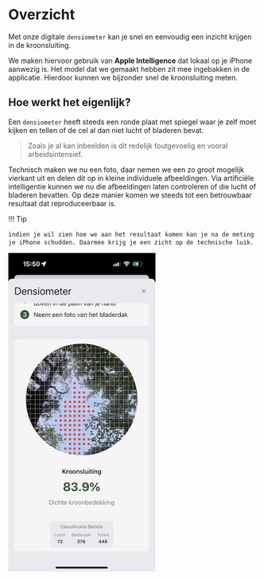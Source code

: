 # Overzicht

Met onze digitale `densiometer` kan je snel en eenvoudig een inzicht krijgen in de kroonsluiting.

We maken hiervoor gebruik van **Apple Intelligence** dat lokaal op je iPhone aanwezig is. Het model dat we gemaakt hebben zit mee ingebakken in de applicatie. Hierdoor kunnen we bijzonder snel de kroonsluiting meten.

## Hoe werkt het eigenlijk?

Een `densiometer` heeft steeds een ronde plaat met spiegel waar je zelf moet kijken en tellen of de cel al dan niet lucht of bladeren bevat.

> Zoals je al kan inbeelden is dit redelijk foutgevoelig en vooral arbeidsintensief.

Technisch maken we nu een foto, daar nemen we een zo groot mogelijk vierkant uit en delen dit op in kleine individuele afbeeldingen.
Via artificiële intelligentie kunnen we nu die afbeeldingen laten controleren of die lucht of bladeren bevatten. Op deze manier komen we steeds tot een betrouwbaar resultaat dat reproduceerbaar is.

!!! Tip

    indien je wil zien hoe we aan het resultaat komen kan je na de meting je iPhone schudden. Daarmee krijg je een zicht op de technische luik.
    
![Densiometer!](images/densiometer.jpeg "Densiometer")